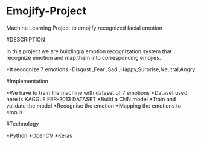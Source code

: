 # Emojify-Project
Machine Learning Project to emojify recognized facial emotion

#DESCRIPTION

  In this project we are building a emotion recognization system that recognize emotion and map them into corresponding emojies.
  
  *It recognize 7 emotions -Disgust ,Fear ,Sad ,Happy,Surprise,Neutral,Angry
  
  
#Implementation

  *We have to train the machine with dataset of 7 emotions
  *Dataset used here is KAGGLE FER-2013 DATASET
  *Build a CNN model
  *Train and validate the model
  *Recognise the emotion
  *Mapping the emotions to emojis
  
#Technology

 *Python
 *OpenCV
 *Keras
